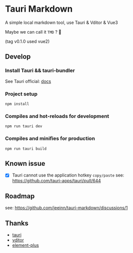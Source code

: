 # Tauri Markdown
A simple local markdown tool, use Tauri &amp; Vditor &amp; Vue3

Maybe we can call it `TMD` ? 🤔

(tag v0.1.0 used vue2)

## Develop

### Install Tauri && tauri-bundler

See Tauri official: [docs](https://tauri.app/v1/guides/)

### Project setup

```
npm install
```

### Compiles and hot-reloads for development

```
npm run tauri dev
```

### Compiles and minifies for production

```
npm run tauri build
```

## Known issue

- [x] Tauri cannot use the application hotkey `copy/paste` see: https://github.com/tauri-apps/tauri/pull/644

## Roadmap
see: https://github.com/jeeinn/tauri-markdown/discussions/1

## Thanks
* [tauri](https://github.com/tauri-apps/tauri)
* [vditor](https://github.com/Vanessa219/vditor)
* [element-plus](https://github.com/element-plus/element-plus)